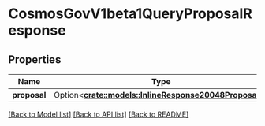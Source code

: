 # CosmosGovV1beta1QueryProposalResponse

## Properties

Name | Type | Description | Notes
------------ | ------------- | ------------- | -------------
**proposal** | Option<[**crate::models::InlineResponse20048Proposals**](inline_response_200_48_proposals.md)> |  | [optional]

[[Back to Model list]](../README.md#documentation-for-models) [[Back to API list]](../README.md#documentation-for-api-endpoints) [[Back to README]](../README.md)


